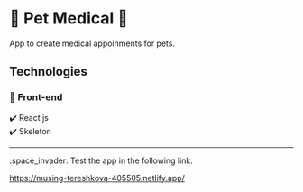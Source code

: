 # :dog: Pet Medical :hospital:

App to create medical appoinments for pets.

## Technologies

### :small_blue_diamond: Front-end
:heavy_check_mark: React js\
:heavy_check_mark: Skeleton

<hr>
:space_invader: Test the app in the following link:

https://musing-tereshkova-405505.netlify.app/



